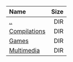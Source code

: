 |Name|Size|
|:---|---:|
|[..](../index.html)|DIR|
|[Compilations](Compilations/index.html)|DIR|
|[Games](Games/index.html)|DIR|
|[Multimedia](Multimedia/index.html)|DIR|

